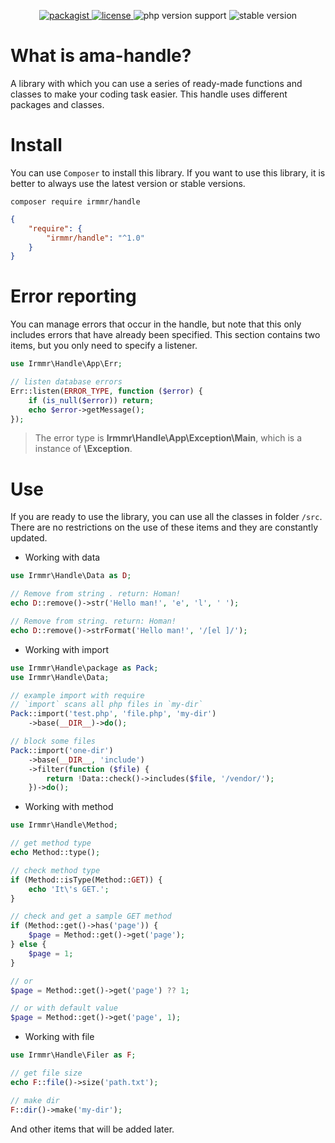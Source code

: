 <p align="center">
    <a href="https://packagist.org/packages/irmmr/handle" target="_blank">
        <img src="https://img.shields.io/packagist/v/irmmr/handle?style=flat" alt="packagist"/>
    </a>
    <a href="https://github.com/irmmr/ama-handle/blob/main/LICENSE" target="_blank">
        <img src="https://img.shields.io/github/license/irmmr/ama-handle?style=flat" alt="license"/>
    </a>
    <img src="https://img.shields.io/packagist/php-v/irmmr/handle/V1.0.2?style=flat" alt="php version support"/>
    <img src="https://img.shields.io/badge/stable-V1.1.0-red?style=flat" alt="stable version"/>
</p>

# What is ama-handle?
A library with which you can use a series of ready-made functions and classes to make your coding task easier. This handle uses different packages and classes.

# Install
You can use `Composer` to install this library. If you want to use this library, it is better to always use the latest version or stable versions.
```
composer require irmmr/handle
```
```json
{
    "require": {
        "irmmr/handle": "^1.0"
    }
}
```

# Error reporting
You can manage errors that occur in the handle, but note that this only includes errors that have already been specified.
This section contains two items, but you only need to specify a listener.
```php
use Irmmr\Handle\App\Err;

// listen database errors
Err::listen(ERROR_TYPE, function ($error) {
    if (is_null($error)) return;
    echo $error->getMessage();
});
```
> The error type is **Irmmr\Handle\App\Exception\Main**, which is a instance of **\Exception**.

# Use
If you are ready to use the library, you can use all the classes in folder `/src`. There are no restrictions on the use of these items and they are constantly updated.

- Working with data
```php
use Irmmr\Handle\Data as D;

// Remove from string . return: Homan!
echo D::remove()->str('Hello man!', 'e', 'l', ' ');

// Remove from string. return: Homan!
echo D::remove()->strFormat('Hello man!', '/[el ]/');
```

- Working with import
```php
use Irmmr\Handle\package as Pack;
use Irmmr\Handle\Data;

// example import with require
// `import` scans all php files in `my-dir`
Pack::import('test.php', 'file.php', 'my-dir')
    ->base(__DIR__)->do();

// block some files
Pack::import('one-dir')
    ->base(__DIR__, 'include')
    ->filter(function ($file) {
        return !Data::check()->includes($file, '/vendor/');
    })->do();
```

- Working with method
```php
use Irmmr\Handle\Method;

// get method type
echo Method::type();

// check method type
if (Method::isType(Method::GET)) {
    echo 'It\'s GET.';
}

// check and get a sample GET method
if (Method::get()->has('page')) {
    $page = Method::get()->get('page');
} else {
    $page = 1;
}

// or
$page = Method::get()->get('page') ?? 1;

// or with default value
$page = Method::get()->get('page', 1);
```

- Working with file
```php
use Irmmr\Handle\Filer as F;

// get file size
echo F::file()->size('path.txt');

// make dir
F::dir()->make('my-dir');
```

And other items that will be added later.

